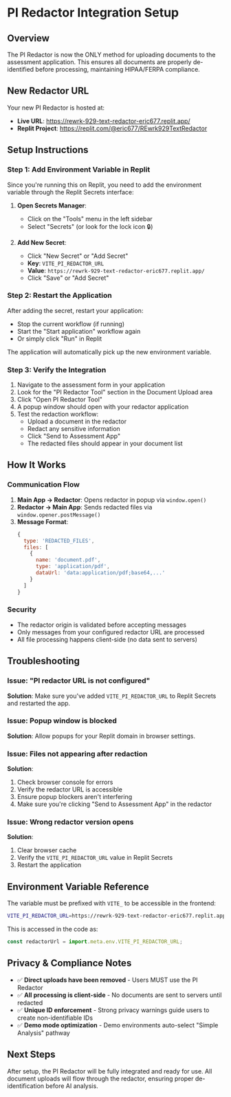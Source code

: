 # PI Redactor Integration Setup

## Overview
The PI Redactor is now the ONLY method for uploading documents to the assessment application. This ensures all documents are properly de-identified before processing, maintaining HIPAA/FERPA compliance.

## New Redactor URL
Your new PI Redactor is hosted at:
- **Live URL**: https://rewrk-929-text-redactor-eric677.replit.app/
- **Replit Project**: https://replit.com/@eric677/REwrk929TextRedactor

## Setup Instructions

### Step 1: Add Environment Variable in Replit

Since you're running this on Replit, you need to add the environment variable through the Replit Secrets interface:

1. **Open Secrets Manager**:
   - Click on the "Tools" menu in the left sidebar
   - Select "Secrets" (or look for the lock icon 🔒)

2. **Add New Secret**:
   - Click "New Secret" or "Add Secret"
   - **Key**: `VITE_PI_REDACTOR_URL`
   - **Value**: `https://rewrk-929-text-redactor-eric677.replit.app/`
   - Click "Save" or "Add Secret"

### Step 2: Restart the Application

After adding the secret, restart your application:
- Stop the current workflow (if running)
- Start the "Start application" workflow again
- Or simply click "Run" in Replit

The application will automatically pick up the new environment variable.

### Step 3: Verify the Integration

1. Navigate to the assessment form in your application
2. Look for the "PI Redactor Tool" section in the Document Upload area
3. Click "Open PI Redactor Tool"
4. A popup window should open with your redactor application
5. Test the redaction workflow:
   - Upload a document in the redactor
   - Redact any sensitive information
   - Click "Send to Assessment App"
   - The redacted files should appear in your document list

## How It Works

### Communication Flow
1. **Main App → Redactor**: Opens redactor in popup via `window.open()`
2. **Redactor → Main App**: Sends redacted files via `window.opener.postMessage()`
3. **Message Format**:
   ```javascript
   {
     type: 'REDACTED_FILES',
     files: [
       {
         name: 'document.pdf',
         type: 'application/pdf',
         dataUrl: 'data:application/pdf;base64,...'
       }
     ]
   }
   ```

### Security
- The redactor origin is validated before accepting messages
- Only messages from your configured redactor URL are processed
- All file processing happens client-side (no data sent to servers)

## Troubleshooting

### Issue: "PI redactor URL is not configured"
**Solution**: Make sure you've added `VITE_PI_REDACTOR_URL` to Replit Secrets and restarted the app.

### Issue: Popup window is blocked
**Solution**: Allow popups for your Replit domain in browser settings.

### Issue: Files not appearing after redaction
**Solution**: 
1. Check browser console for errors
2. Verify the redactor URL is accessible
3. Ensure popup blockers aren't interfering
4. Make sure you're clicking "Send to Assessment App" in the redactor

### Issue: Wrong redactor version opens
**Solution**: 
1. Clear browser cache
2. Verify the `VITE_PI_REDACTOR_URL` value in Replit Secrets
3. Restart the application

## Environment Variable Reference

The variable must be prefixed with `VITE_` to be accessible in the frontend:

```bash
VITE_PI_REDACTOR_URL=https://rewrk-929-text-redactor-eric677.replit.app/
```

This is accessed in the code as:
```javascript
const redactorUrl = import.meta.env.VITE_PI_REDACTOR_URL;
```

## Privacy & Compliance Notes

- ✅ **Direct uploads have been removed** - Users MUST use the PI Redactor
- ✅ **All processing is client-side** - No documents are sent to servers until redacted
- ✅ **Unique ID enforcement** - Strong privacy warnings guide users to create non-identifiable IDs
- ✅ **Demo mode optimization** - Demo environments auto-select "Simple Analysis" pathway

## Next Steps

After setup, the PI Redactor will be fully integrated and ready for use. All document uploads will flow through the redactor, ensuring proper de-identification before AI analysis.
